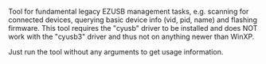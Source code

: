 Tool for fundamental legacy EZUSB management tasks, e.g. scanning for connected
devices, querying basic device info (vid, pid, name) and flashing firmware.
This tool requires the "cyusb" driver to be installed and does NOT work with the
"cyusb3" driver and thus not on anything newer than WinXP.

Just run the tool without any arguments to get usage information.